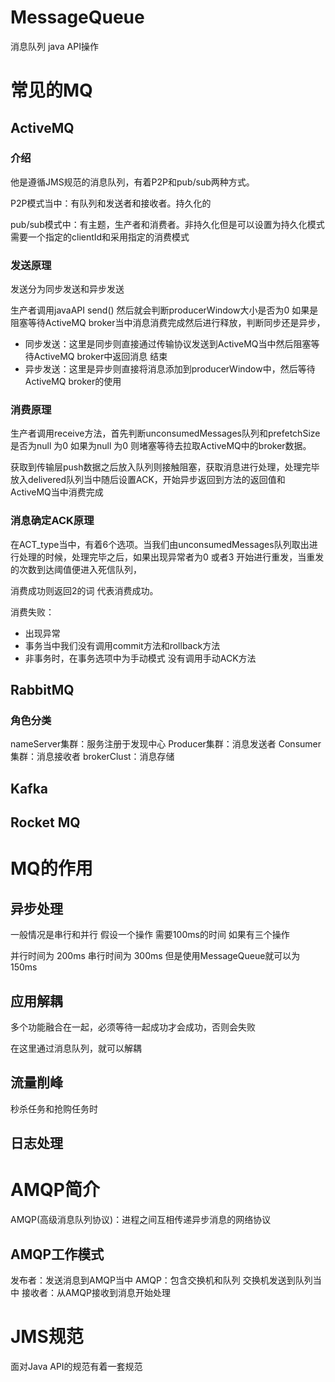 # MessageQueue
消息队列  java API操作
# 常见的MQ
## ActiveMQ
### 介绍
他是遵循JMS规范的消息队列，有着P2P和pub/sub两种方式。

P2P模式当中：有队列和发送者和接收者。持久化的

pub/sub模式中：有主题，生产者和消费者。非持久化但是可以设置为持久化模式 需要一个指定的clientId和采用指定的消费模式
### 发送原理
发送分为同步发送和异步发送

生产者调用javaAPI send() 然后就会判断producerWindow大小是否为0 如果是阻塞等待ActiveMQ broker当中消息消费完成然后进行释放，判断同步还是异步，
* 同步发送：这里是同步则直接通过传输协议发送到ActiveMQ当中然后阻塞等待ActiveMQ broker中返回消息 结束
* 异步发送：这里是异步则直接将消息添加到producerWindow中，然后等待ActiveMQ broker的使用

### 消费原理
生产者调用receive方法，首先判断unconsumedMessages队列和prefetchSize是否为null 为0 如果为null 为0 则堵塞等待去拉取ActiveMQ中的broker数据。

获取到传输层push数据之后放入队列则接触阻塞，获取消息进行处理，处理完毕放入delivered队列当中随后设置ACK，开始异步返回到方法的返回值和ActiveMQ当中消费完成

### 消息确定ACK原理
在ACT_type当中，有着6个选项。当我们由unconsumedMessages队列取出进行处理的时候，处理完毕之后，如果出现异常者为0 或者3 开始进行重发，当重发的次数到达阈值便进入死信队列，

消费成功则返回2的词 代表消费成功。

消费失败：
* 出现异常
* 事务当中我们没有调用commit方法和rollback方法
* 非事务时，在事务选项中为手动模式 没有调用手动ACK方法


## RabbitMQ
### 角色分类
nameServer集群：服务注册于发现中心
Producer集群：消息发送者
Consumer集群：消息接收者
brokerClust：消息存储


## Kafka
## Rocket MQ
# MQ的作用
## 异步处理
一般情况是串行和并行
假设一个操作 需要100ms的时间 如果有三个操作

并行时间为 200ms
串行时间为 300ms
但是使用MessageQueue就可以为150ms
## 应用解耦
多个功能融合在一起，必须等待一起成功才会成功，否则会失败

在这里通过消息队列，就可以解耦
## 流量削峰
秒杀任务和抢购任务时
## 日志处理
# AMQP简介
AMQP(高级消息队列协议)：进程之间互相传递异步消息的网络协议
## AMQP工作模式
发布者：发送消息到AMQP当中
AMQP：包含交换机和队列 交换机发送到队列当中
接收者：从AMQP接收到消息开始处理
# JMS规范
面对Java API的规范有着一套规范
